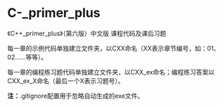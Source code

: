 # C-_primer_plus
《C++_primer_plus》（第六版）中文版 课程代码及课后习题

每一章的示例代码单独建立文件夹，以CXX命名（XX表示章节编号，如：01、02……等等）。

每一章的编程练习题代码单独建立文件夹，以CXX_ex命名；编程练习答案以CXX_ex_X命名（最后一个X表示习题号）。

**注：**.gitignore配置用于忽略自动生成的exe文件。